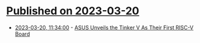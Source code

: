 # [Published on 2023-03-20](index.md)

* [2023-03-20, 11:34:00](https://hardware.slashdot.org/story/23/03/20/0034207/asus-unveils-the-tinker-v-as-their-first-risc-v-board?utm_source=rss1.0mainlinkanon&utm_medium=feed) - [ASUS Unveils the Tinker V As Their First RISC-V Board](https://hardware.slashdot.org/story/23/03/20/0034207/asus-unveils-the-tinker-v-as-their-first-risc-v-board?utm_source=rss1.0mainlinkanon&utm_medium=feed)
